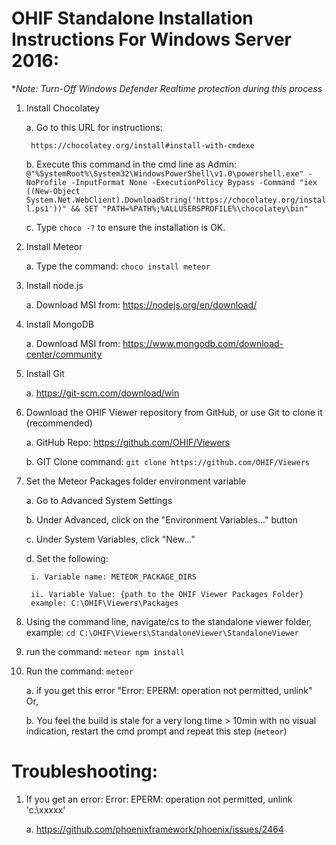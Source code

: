 # OHIF Standalone Installation Instructions For Windows Server 2016:

**Note: Turn-Off Windows Defender Realtime protection during this process*

1. Install Chocolatey

	a. Go to this URL for instructions:

		https://chocolatey.org/install#install-with-cmdexe

	b. Execute this command in the cmd line as Admin:
		`@"%SystemRoot%\System32\WindowsPowerShell\v1.0\powershell.exe" -NoProfile -InputFormat None -ExecutionPolicy Bypass -Command "iex ((New-Object System.Net.WebClient).DownloadString('https://chocolatey.org/install.ps1'))" && SET "PATH=%PATH%;%ALLUSERSPROFILE%\chocolatey\bin"`

	c. Type `choco -?` to ensure the installation is OK.
2. Install Meteor

	a. Type the command: `choco install meteor`
3. Install node.js

	a. Download MSI from: https://nodejs.org/en/download/
4. Install MongoDB

	a. Download MSI from:
https://www.mongodb.com/download-center/community
5. Install Git

	a. https://git-scm.com/download/win
6. Download the OHIF Viewer repository from GitHub, or use Git to clone it (recommended)

	a. GitHub Repo: https://github.com/OHIF/Viewers

	b. GIT Clone command: `git clone https://github.com/OHIF/Viewers`
7. Set the Meteor Packages folder environment variable

	a. Go to Advanced System Settings

	b. Under Advanced, click on the "Environment Variables..." button

	c. Under System Variables, click "New..."

	d. Set the following:

		i. Variable name: METEOR_PACKAGE_DIRS

		ii. Variable Value: {path to the OHIF Viewer Packages Folder}
		example: C:\OHIF\Viewers\Packages
8. Using the command line, navigate/cs to the standalone viewer folder, example: `cd C:\OHIF\Viewers\StandaloneViewer\StandaloneViewer`
9. run the command: `meteor npm install`
10. Run the command: `meteor`

	a. if you get this error "Error: EPERM: operation not permitted, unlink" Or,

	b. You feel the build is stale for a very long time > 10min with no visual indication, restart the cmd prompt and repeat this step (`meteor`)

# Troubleshooting:

1.  If you get an error: Error: EPERM: operation not permitted, unlink 'c:\xxxxx'

	a. https://github.com/phoenixframework/phoenix/issues/2464
